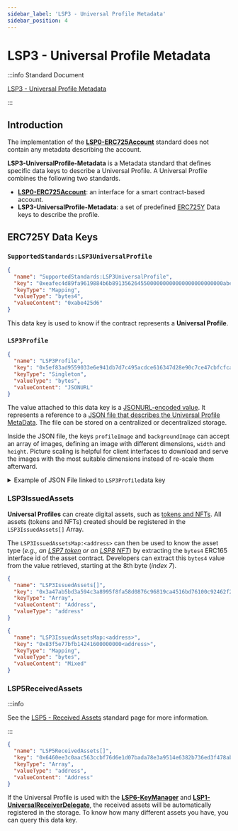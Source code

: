 ```yaml
---
sidebar_label: 'LSP3 - Universal Profile Metadata'
sidebar_position: 4
---
```


# LSP3 - Universal Profile Metadata

:::info Standard Document

[LSP3 - Universal Profile Metadata](https://github.com/lukso-network/LIPs/blob/main/LSPs/LSP-3-UniversalProfile-Metadata.md)

:::

## Introduction

The implementation of the **[LSP0-ERC725Account](./lsp0-erc725account.md)** standard does not contain any metadata describing the account.

**LSP3-UniversalProfile-Metadata** is a Metadata standard that defines specific data keys to describe a Universal Profile. A Universal Profile combines the following two standards.

- **[LSP0-ERC725Account](./lsp0-erc725account.md)**: an interface for a smart contract-based account.
- **LSP3-UniversalProfile-Metadata**: a set of predefined [ERC725Y](lsp0-erc725account.md#erc725y---generic-key-value-store) Data keys to describe the profile.

## ERC725Y Data Keys

### `SupportedStandards:LSP3UniversalProfile`

```json
{
  "name": "SupportedStandards:LSP3UniversalProfile",
  "key": "0xeafec4d89fa9619884b6b89135626455000000000000000000000000abe425d6",
  "keyType": "Mapping",
  "valueType": "bytes4",
  "valueContent": "0xabe425d6"
}
```

This data key is used to know if the contract represents a **Universal Profile**.

### `LSP3Profile`

```json
{
  "name": "LSP3Profile",
  "key": "0x5ef83ad9559033e6e941db7d7c495acdce616347d28e90c7ce47cbfcfcad3bc5",
  "keyType": "Singleton",
  "valueType": "bytes",
  "valueContent": "JSONURL"
}
```

The value attached to this data key is a [JSONURL-encoded value](../../standards/generic-standards/lsp2-json-schema.md). It represents a reference to a [JSON file that describes the Universal Profile MetaData](https://github.com/lukso-network/LIPs/blob/main/LSPs/LSP-3-UniversalProfile-Metadata.md#lsp3profile). The file can be stored on a centralized or decentralized storage.

Inside the JSON file, the keys `profileImage` and `backgroundImage` can accept an array of images, defining an image with different dimensions, `width` and `height`. Picture scaling is helpful for client interfaces to download and serve the images with the most suitable dimensions instead of re-scale them afterward.

<details>
    <summary>Example of JSON File linked to <code>LSP3Profile</code>data key </summary>

```json
{
  "LSP3Profile": {
    "name": "frozeman",
    "description": "The inventor of ERC725 and ERC20...",
    "links": [
      { "title": "Twitter", "url": "https://twitter.com/feindura" },
      { "title": "lukso.network", "url": "https://lukso.network" }
    ],
    "tags": ["brand", "public profile"],
    "avatar": [
      {
        "hashFunction": "keccak256(bytes)",
        "hash": "0x98fe032f81c43426fbcfb21c780c879667a08e2a65e8ae38027d4d61cdfe6f55",
        "url": "ifps://QmPJESHbVkPtSaHntNVY5F6JDLW8v69M2d6khXEYGUMn7N",
        "fileType": "fbx"
      }
    ],
    "profileImage": [
      {
        "address": 0x1231c7436a77a009a97e48e4e10c92e89fd95fe15, // the address of an LSP7 or LSP8
        "tokenId": 0xdde1c7436a77a009a97e48e4e10c92e89fd95fe1556fc5c62ecef57cea51aa37 // (optional) if token contract is an LSP7
      }
    ],
    "backgroundImage": [
      {
        "width": 1800,
        "height": 1013,
        "hashFunction": "keccak256(bytes)",
        "hash": "0x98fe032f81c43426fbcfb21c780c879667a08e2a65e8ae38027d4d61cdfe6f55",
        "url": "ifps://QmPJESHbVkPtSaHntNVY5F6JDLW8v69M2d6khXEYGUMn7N"
      },
      {
        "width": 1024,
        "height": 576,
        "hashFunction": "keccak256(bytes)",
        "hash": "0xfce1c7436a77a009a97e48e4e10c92e89fd95fe1556fc5c62ecef57cea51aa37",
        "url": "ifps://QmZc9uMJxyUeUpuowJ7AD6MKoNTaWdVNcBj72iisRyM9Su"
      }
    ]
  }
}
```

</details>

### LSP3IssuedAssets

**Universal Profiles** can create digital assets, such as [tokens and NFTs](../nft-2.0/introduction.md). All assets (tokens and NFTs) created should be registered in the `LSP3IssuedAssets[]` Array.

The `LSP3IssuedAssetsMap:<address>` can then be used to know the asset type (_e.g., an [LSP7 token](../nft-2.0/LSP7-Digital-Asset.md) or an [LSP8 NFT](../nft-2.0/LSP8-Identifiable-Digital-Asset.md)_) by extracting the `bytes4` ERC165 interface id of the asset contract. Developers can extract this `bytes4` value from the value retrieved, starting at the 8th byte (_index 7_).

```json
{
  "name": "LSP3IssuedAssets[]",
  "key": "0x3a47ab5bd3a594c3a8995f8fa58d0876c96819ca4516bd76100c92462f2f9dc0",
  "keyType": "Array",
  "valueContent": "Address",
  "valueType": "address"
}
```

```json
{
  "name": "LSP3IssuedAssetsMap:<address>",
  "key": "0x83f5e77bfb14241600000000<address>",
  "keyType": "Mapping",
  "valueType": "bytes",
  "valueContent": "Mixed"
}
```

### LSP5ReceivedAssets

:::info

See the [LSP5 - Received Assets](./lsp5-received-assets.md) standard page for more information.

:::

```json
{
  "name": "LSP5ReceivedAssets[]",
  "key": "0x6460ee3c0aac563ccbf76d6e1d07bada78e3a9514e6382b736ed3f478ab7b90b",
  "keyType": "Array",
  "valueType": "address",
  "valueContent": "Address"
}
```

If the Universal Profile is used with the **[LSP6-KeyManager](./lsp6-key-manager.md)** and **[LSP1-UniversalReceiverDelegate](./lsp1-universal-receiver-delegate.md)**, the received assets will be automatically registered in the storage. To know how many different assets you have, you can query this data key.
